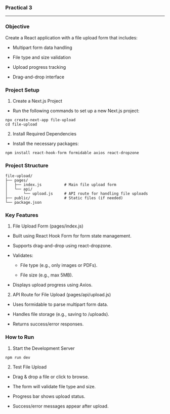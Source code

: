 ### Practical 3
---
### Objective
Create a React application with a file upload form that includes:

- Multipart form data handling

- File type and size validation

- Upload progress tracking

- Drag-and-drop interface

### Project Setup
1. Create a Next.js Project

- Run the following commands to set up a new Next.js project:
```
npx create-next-app file-upload
cd file-upload
```
2. Install Required Dependencies
- Install the necessary packages:
```
npm install react-hook-form formidable axios react-dropzone
```
### Project Structure
```
file-upload/
├── pages/
│   ├── index.js          # Main file upload form
│   └── api/
│       └── upload.js     # API route for handling file uploads
├── public/               # Static files (if needed)
└── package.json
```
### Key Features
1. File Upload Form (pages/index.js)
- Built using React Hook Form for form state management.

- Supports drag-and-drop using react-dropzone.

- Validates:

    - File type (e.g., only images or PDFs).

    - File size (e.g., max 5MB).

- Displays upload progress using Axios.

2. API Route for File Upload (pages/api/upload.js)
- Uses formidable to parse multipart form data.

- Handles file storage (e.g., saving to /uploads).

- Returns success/error responses.

### How to Run
1. Start the Development Server
```
npm run dev
```

2. Test File Upload
- Drag & drop a file or click to browse.

- The form will validate file type and size.

- Progress bar shows upload status.

- Success/error messages appear after upload.


